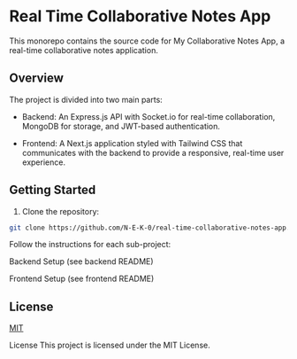 # Real Time Collaborative Notes App

This monorepo contains the source code for My Collaborative Notes App, a real-time collaborative notes application.

## Overview

The project is divided into two main parts:

- Backend:
  An Express.js API with Socket.io for real-time collaboration, MongoDB for storage, and JWT-based authentication.

- Frontend:
  A Next.js application styled with Tailwind CSS that communicates with the backend to provide a responsive, real-time user experience.

## Getting Started

1. Clone the repository:

```bash
git clone https://github.com/N-E-K-0/real-time-collaborative-notes-app.git
```

Follow the instructions for each sub-project:

Backend Setup (see backend README)

Frontend Setup (see frontend README)

## License

[MIT](https://choosealicense.com/licenses/mit/)

License
This project is licensed under the MIT License.

